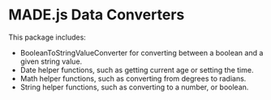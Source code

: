# MADE.js Data Converters

This package includes:

- BooleanToStringValueConverter for converting between a boolean and a given string value.
- Date helper functions, such as getting current age or setting the time.
- Math helper functions, such as converting from degrees to radians.
- String helper functions, such as converting to a number, or boolean.
